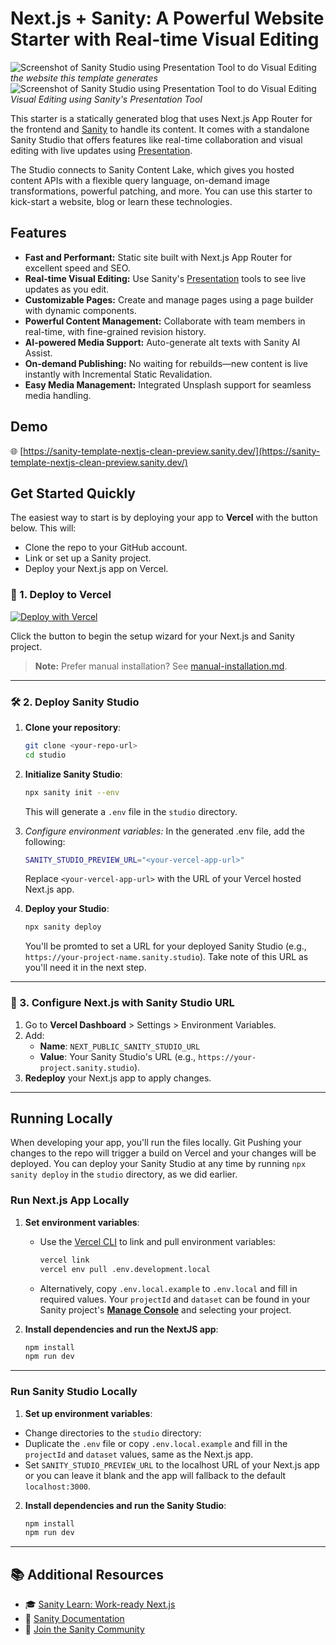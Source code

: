 # Next.js + Sanity: A Powerful Website Starter with Real-time Visual Editing

![Screenshot of Sanity Studio using Presentation Tool to do Visual Editing](sanity-nextjs-preview.webp)
_the website this template generates_
![Screenshot of Sanity Studio using Presentation Tool to do Visual Editing](sanity-nextjs-presentation.webp)
_Visual Editing using Sanity's Presentation Tool_

This starter is a statically generated blog that uses Next.js App Router for the frontend and [Sanity][sanity-homepage] to handle its content. It comes with a standalone Sanity Studio that offers features like real-time collaboration and visual editing with live updates using [Presentation][presentation].

The Studio connects to Sanity Content Lake, which gives you hosted content APIs with a flexible query language, on-demand image transformations, powerful patching, and more. You can use this starter to kick-start a website, blog or learn these technologies.

## Features

- **Fast and Performant:** Static site built with Next.js App Router for excellent speed and SEO.
- **Real-time Visual Editing:** Use Sanity's [Presentation](https://www.sanity.io/docs/presentation) tools to see live updates as you edit.
- **Customizable Pages:** Create and manage pages using a page builder with dynamic components.
- **Powerful Content Management:** Collaborate with team members in real-time, with fine-grained revision history.
- **AI-powered Media Support:** Auto-generate alt texts with Sanity AI Assist.
- **On-demand Publishing:** No waiting for rebuilds—new content is live instantly with Incremental Static Revalidation.
- **Easy Media Management:** Integrated Unsplash support for seamless media handling.

## Demo

🌐 [https://sanity-template-nextjs-clean-preview.sanity.dev/](https://sanity-template-nextjs-clean-preview.sanity.dev/)

## Get Started Quickly

The easiest way to start is by deploying your app to **Vercel** with the button below. This will:

- Clone the repo to your GitHub account.
- Link or set up a Sanity project.
- Deploy your Next.js app on Vercel.

### 🚀 1\. **Deploy to Vercel**

[![Deploy with Vercel](https://vercel.com/button)][vercel-deploy]

Click the button to begin the setup wizard for your Next.js and Sanity project.

> **Note:** Prefer manual installation? See [manual-installation.md](manual-installation.md).

---

### 🛠 2\. **Deploy Sanity Studio**

1. **Clone your repository**:

   ```bash
   git clone <your-repo-url>
   cd studio
   ```

2. **Initialize Sanity Studio**:

   ```bash
   npx sanity init --env
   ```

   This will generate a `.env` file in the `studio` directory.

3. _Configure environment variables:_ In the generated .env file, add the following:

   ```bash
   SANITY_STUDIO_PREVIEW_URL="<your-vercel-app-url>"
   ```

   Replace `<your-vercel-app-url>` with the URL of your Vercel hosted Next.js app.

4. **Deploy your Studio**:

   ```bash
   npx sanity deploy
   ```

   You'll be promted to set a URL for your deployed Sanity Studio (e.g., `https://your-project-name.sanity.studio`). Take note of this URL as you'll need it in the next step.

---

### 🔧 3. **Configure Next.js with Sanity Studio URL**

1.  Go to **Vercel Dashboard** > Settings > Environment Variables.
2.  Add:
    - **Name**: `NEXT_PUBLIC_SANITY_STUDIO_URL`
    - **Value**: Your Sanity Studio's URL (e.g., `https://your-project.sanity.studio`).
3.  **Redeploy** your Next.js app to apply changes.

---

## Running Locally

When developing your app, you'll run the files locally. Git Pushing your changes to the repo will trigger a build on Vercel and your changes will be deployed. You can deploy your Sanity Studio at any time by running `npx sanity deploy` in the `studio` directory, as we did earlier.

### Run Next.js App Locally

1. **Set environment variables**:

   - Use the [Vercel CLI](https://vercel.com/docs/cli) to link and pull environment variables:
     ```bash
     vercel link
     vercel env pull .env.development.local
     ```
   - Alternatively, copy `.env.local.example` to `.env.local` and fill in required values. Your `projectId` and `dataset` can be found in your Sanity project's [**Manage Console**](https://www.sanity.io/manage) and selecting your project.

2. **Install dependencies and run the NextJS app**:

   ```bash
   npm install
   npm run dev
   ```

---

### Run Sanity Studio Locally

1.  **Set up environment variables**:

- Change directories to the `studio` directory:
- Duplicate the `.env` file or copy `.env.local.example` and fill in the `projectId` and `dataset` values, same as the Next.js app.
- Set `SANITY_STUDIO_PREVIEW_URL` to the localhost URL of your Next.js app or you can leave it blank and the app will fallback to the default `localhost:3000`.

2.  **Install dependencies and run the Sanity Studio**:

    ```bash
    npm install
    npm run dev
    ```

---

## 📚 Additional Resources

- 🎓 [Sanity Learn: Work-ready Next.js](https://www.sanity.io/learn/track/work-ready-next-js)
- 📖 [Sanity Documentation](https://www.sanity.io/docs)
- 💬 [Join the Sanity Community](https://slack.sanity.io)

[sanity-homepage]: https://www.sanity.io?utm_source=github.com&utm_medium=referral&utm_campaign=nextjs-v3vercelstarter
[presentation]: https://www.sanity.io/docs/presentation
[vercel-deploy]: https://vercel.com/new/clone?repository-url=https%3A%2F%2Fgithub.com%2Fkenjonespizza%2Fsanity-template-nextjs-clean.git&env=NEXT_PUBLIC_SANITY_STUDIO_URL&project-name=nextjs-sanity-app&repository-name=nextjs-sanity-app&demo-title=NextJS%20Sanity%20Clean%20Starter%20Demo&demo-url=https%3A%2F%2Fsanity-template-nextjs-clean-preview.sanity.dev%2F&demo-image=https%3A%2F%2Fcdn.sanity.io%2Fimages%2Ffkfgfb3d%2Fproduction%2Fbdec8dc8bd60198c011b888d700009e28841601b-1490x878.png%3Ffm-jpg&demo-description=A%20starter%20template%20for%20using%20NextJS%20with%20Sanity&integration-ids=oac_hb2LITYajhRQ0i4QznmKH7gx&root-directory=nextjs-app
